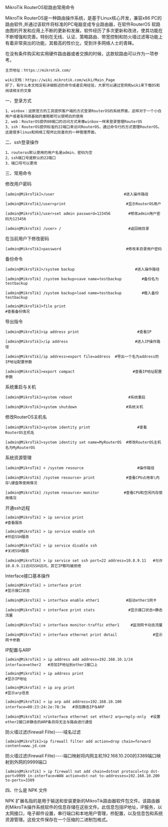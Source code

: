 MikroTik RouterOS软路由常用命令

MikroTik RouterOS是一种路由操作系统，是基于Linux核心开发，兼容x86 PC的路由软件,并通过该软件将标准的PC电脑变成专业路由器，在软件RouterOS 软路由图的开发和应用上不断的更新和发展，软件经历了多次更新和改进，使其功能在不断增强和完善。特别在无线、认证、策略路由、带宽控制和防火墙过滤等功能上有着非常突出的功能，其极高的性价比，受到许多网络人士的青睐。


在没有条件购买和实用硬件路由器或者交换的时候，这款软路由可以作为一项参考。

    主页地址：https://mikrotik.com/

    wiki文档：https://wiki.mikrotik.com/wiki/Main_Page
    好了，有什么本文档没有详细叙述的命令或者实用经验，大家可以通过官网和wiki来下载OS和阅读相关的文章 

一、登录方式

    1、winbox：这款官方的工具提供客户端的方式登录RouterOS的系统界面，这样对于一个小白用户或者有网络基础的童鞋都可以很明白的使用
    2、web：RouterOS提供80端口的访问方式来像winbox一样来登录管理RouterOS
    3、ssh：RouterOS提供标准的22端口来访问RouterOS，通过命令行的方式管理RouterOS。这是很多linux和网络工程师比较喜欢的一种管理界面。

二、ssh登录操作

    1、routeros默认使用的用户名是admin，密码为空
    2、ssh端口号是默认的22端口
    3、端口号可以更改 

三、常用命令

修改用户密码

    [admin@MikroTik]>/user                               #进入操作路径

    [admin@MikroTik]/user>print                           #显示RouterOS用户

    [admin@MikroTik]/user>set admin password=123456        #修改admin用户密码为123456

    [admin@MikroTik] /user> /                              #返回根目录

在当前用户下修改密码

    [admin@MikroTik]>password                             #修改本目录用户密码

备份命令

    [admin@MikroTik]>/system backup                           #进入操作路径

    [admin@MikroTik] /system backup>save name=testbackup         #备份名为testbackup

    [admin@MikroTik] /system backup>load name=testbackup         #载入备份testbackup

    [admin@MikroTik]>file print                                                                   #查看备份情况

导出指令

    [admin@MikroTik]>ip address print                          #查看IP

    [admin@MikroTik]>/ip address                              #进入IP操作路径

    [admin@MikroTik]/ip address>export file=address  #导出一个名为address的IP地址配置参数

    [admin@MikroTik]>export compact                          #查看IP地址配置参数

系统重启与关机

    [admin@MikroTik]>system reboot                         #系统重启

    [admin@MikroTik]>system shutdown                      #系统关机

修改RouterOS主机名

    [admin@MikroTik]>system identity print                     #查看RouterOS主机名

    [admin@MikroTik]>system identity set name=MyRouterOS  #修改RouterOS主机名为MyRouterOS

系统资源管理

    [admin@MikroTik] > /system resource                        #操作路径

    [admin@MikroTik] /system resource> print              #查看CPU占用率\内存\硬盘等使用情况

    [admin@MikroTik] /system resource> monitor           #查看CPU和空闲内存使用情况

开通ssh远程

    [admin@MikroTik] > ip service print                                             #查看服务

    [admin@MikroTik] > ip service enable ssh                                  #开启SSH服务

    [admin@MikroTik] > ip service disable ssh                                 #关闭SSH服务

    [admin@MikroTik] > ip service set ssh port=22 address=10.8.9.11   #允许10.8.9.11访问SSH访问，其它IP都均被拒绝

Interface接口基本操作

    [admin@MikroTik] > interface print                                              #显示接口状态

    [admin@MikroTik] > interface enable ether1            #启动ether1网卡

    [admin@MikroTik] > interface print stats               #显示接口状态+静态流量

    [admin@MikroTik] > interface monitor-traffic ether1     #监测网卡动态流量

    [admin@MikroTik] > interface ethernet print detail                #显示网卡参数

IP配置与ARP

    [admin@MikroTik] > ip address add address=192.168.10.1/24 interface=ether2   #添加IP地址到ether2接口上

    [admin@MikroTik] > ip address print                                           #显示IP地址

    [admin@MikroTik] > ip arp print                                                    #显示arp信息

    [admin@MikroTik] > ip arp add address=192.168.10.100 interface=00:23:24:2e:78:3e   #添加静态IP与ARP

    [admin@MikroTik] >/interface ethernet set ether2 arp=reply-only  #设置ether2接口非静态的ARP条目将无法与路由进行通信

防火墙过滤(firewall Filte)----域名过滤

    [admin@MikroTik]>ip firewall filter add action=drop chain=forward content=www.jd.com

防火墙过滤(firewall Filte)----端口映射将内网主机192.168.10.200的3389端口映射到外网的9999端口

    [admin@MikroTik] > ip firewall nat add chain=dstnat protocol=tcp dst-port=9999 in-interface=WAN action=dst-nat to-addresses=192.168.10.200 to-ports=3389

四、什么是 NPK 文件

NPK 扩展名指的是用于输送和安装更新的MikroTik路由器软件包文件。该路由器的MikroTik操作系统软件的信息存储在这些文件。此信息包括IP地址，IP服务，以太网接口，电子邮件设置，串行端口和本地用户管理，桥配置，以及信息包和系统资源管理。这些文件保存在一个压缩的二进制包格式。